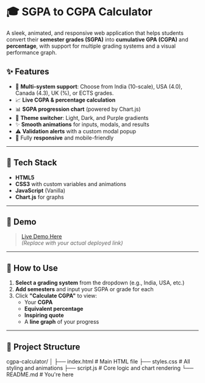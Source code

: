 # 🎓 SGPA to CGPA Calculator

A sleek, animated, and responsive web application that helps students convert their **semester grades (SGPA)** into **cumulative GPA (CGPA)** and **percentage**, with support for multiple grading systems and a visual performance graph.

## ✨ Features

- 🔢 **Multi-system support**: Choose from India (10-scale), USA (4.0), Canada (4.3), UK (%), or ECTS grades.
- 📈 **Live CGPA & percentage calculation**
- 📊 **SGPA progression chart** (powered by Chart.js)
- 🎨 **Theme switcher**: Light, Dark, and Purple gradients
- ✨ **Smooth animations** for inputs, modals, and results
- ⚠️ **Validation alerts** with a custom modal popup
- 📱 Fully **responsive** and mobile-friendly

---

## 🔧 Tech Stack

- **HTML5**
- **CSS3** with custom variables and animations
- **JavaScript** (Vanilla)
- **Chart.js** for graphs

---

## 📸 Demo

> [Live Demo Here](https://Codingcodercods.github.io/cgpa-calculator/)  
> *(Replace with your actual deployed link)*

---

## 🚀 How to Use

1. **Select a grading system** from the dropdown (e.g., India, USA, etc.)
2. **Add semesters** and input your SGPA or grade for each
3. Click **"Calculate CGPA"** to view:
   - Your **CGPA**
   - **Equivalent percentage**
   - **Inspiring quote**
   - A **line graph** of your progress

---

## 📁 Project Structure
  cgpa-calculator/
│
├── index.html # Main HTML file
├── styles.css # All styling and animations
├── script.js # Core logic and chart rendering
└── README.md # You're here



